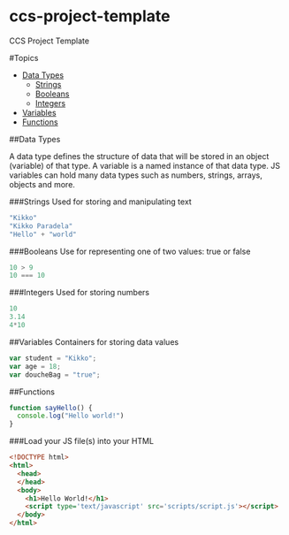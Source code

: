 # ccs-project-template
CCS Project Template

#Topics
- [Data Types](#data-types)
  - [Strings](#strings)
  - [Booleans](#booleans)
  - [Integers](#integers)
- [Variables](#variables)
- [Functions](#functions)

##Data Types

A data type defines the structure of data that will be stored in an object (variable) of that type. A variable is a named instance of that data type. JS variables can hold many data types such as numbers, strings, arrays, objects and more. 

###Strings
Used for storing and manipulating text
```javascript
"Kikko"
"Kikko Paradela"
"Hello" + "world"
```

###Booleans
Use for representing one of two values: true or false
```javascript
10 > 9
10 === 10
```

###Integers
Used for storing numbers
```javascript
10
3.14
4*10
```

##Variables
Containers for storing data values
```javascript
var student = "Kikko";
var age = 18;
var doucheBag = "true";
```

##Functions
```javascript
function sayHello() {
  console.log("Hello world!")
}
```


###Load your JS file(s) into your HTML
```html
<!DOCTYPE html>
<html>
  <head>
  </head>
  <body>
    <h1>Hello World!</h1>
    <script type='text/javascript' src='scripts/script.js'></script>
  </body>
</html>
```
